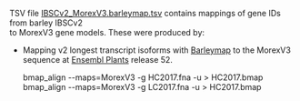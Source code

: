 
TSV file [IBSCv2_MorexV3.barleymap.tsv](./IBSCv2_MorexV3.barleymap.tsv) contains mappings of gene IDs from barley IBSCv2  
to MorexV3 gene models. These were produced by:
+ Mapping v2 longest transcript isoforms with [Barleymap](https://floresta.eead.csic.es/barleymap/) to the MorexV3 
sequence at [Ensembl Plants](https://plants.ensembl.org/index.html) release 52.

    bmap_align --maps=MorexV3 -g HC2017.fna -u > HC2017.bmap 
    bmap_align --maps=MorexV3 -g LC2017.fna -u > HC2017.bmap
